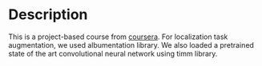 # Description
This is a project-based course from [coursera](https://www.coursera.org/learn/deep-learning-with-pytorch--object-localization/home/). 
 For localization task augmentation, we used albumentation library. We also loaded a pretrained state of the art convolutional neural network using timm library.
